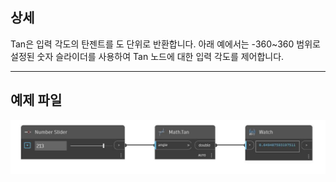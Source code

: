 ## 상세
Tan은 입력 각도의 탄젠트를 도 단위로 반환합니다. 아래 예에서는 -360~360 범위로 설정된 숫자 슬라이더를 사용하여 Tan 노드에 대한 입력 각도를 제어합니다.
___
## 예제 파일

![Tan](./DSCore.Math.Tan_img.jpg)

